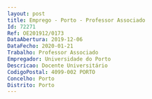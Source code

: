 ```yaml
--- 
layout: post
title: Emprego - Porto - Professor Associado
Id: 72271
Ref: OE201912/0173
DataAbertura: 2019-12-06
DataFecho: 2020-01-21
Trabalho: Professor Associado
Empregador: Universidade do Porto
Descricao: Docente Universitário
CodigoPostal: 4099-002 PORTO
Concelho: Porto
Distrito: Porto
--- 
```

